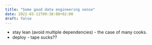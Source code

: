 ```yaml
---
title: "Some good data engineering sense"
date: 2022-03-11T09:38:08+02:00
draft: false
---
```

- stay lean (avoid multiple dependencies) - the case of many cooks.
- deploy - tape sucks??
